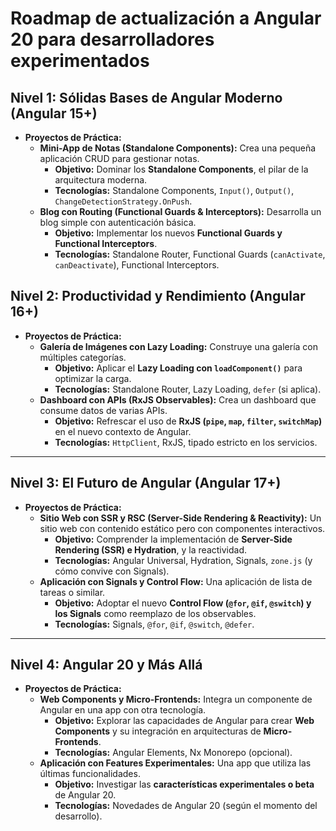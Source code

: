# Roadmap de actualización a Angular 20 para desarrolladores experimentados

## Nivel 1: Sólidas Bases de Angular Moderno (Angular 15+)

- **Proyectos de Práctica:**
  - **Mini-App de Notas (Standalone Components):** Crea una pequeña aplicación CRUD para gestionar notas.
    - **Objetivo:** Dominar los **Standalone Components**, el pilar de la arquitectura moderna.
    - **Tecnologías:** Standalone Components, `Input()`, `Output()`, `ChangeDetectionStrategy.OnPush`.
  - **Blog con Routing (Functional Guards & Interceptors):** Desarrolla un blog simple con autenticación básica.
    - **Objetivo:** Implementar los nuevos **Functional Guards y Functional Interceptors**.
    - **Tecnologías:** Standalone Router, Functional Guards (`canActivate`, `canDeactivate`), Functional Interceptors.

## Nivel 2: Productividad y Rendimiento (Angular 16+)

- **Proyectos de Práctica:**
  - **Galería de Imágenes con Lazy Loading:** Construye una galería con múltiples categorías.
    - **Objetivo:** Aplicar el **Lazy Loading con `loadComponent()`** para optimizar la carga.
    - **Tecnologías:** Standalone Router, Lazy Loading, `defer` (si aplica).
  - **Dashboard con APIs (RxJS Observables):** Crea un dashboard que consume datos de varias APIs.
    - **Objetivo:** Refrescar el uso de **RxJS (`pipe`, `map`, `filter`, `switchMap`)** en el nuevo contexto de Angular.
    - **Tecnologías:** `HttpClient`, RxJS, tipado estricto en los servicios.

---

## Nivel 3: El Futuro de Angular (Angular 17+)

- **Proyectos de Práctica:**
  - **Sitio Web con SSR y RSC (Server-Side Rendering & Reactivity):** Un sitio web con contenido estático pero con componentes interactivos.
    - **Objetivo:** Comprender la implementación de **Server-Side Rendering (SSR) e Hydration**, y la reactividad.
    - **Tecnologías:** Angular Universal, Hydration, Signals, `zone.js` (y cómo convive con Signals).
  - **Aplicación con Signals y Control Flow:** Una aplicación de lista de tareas o similar.
    - **Objetivo:** Adoptar el nuevo **Control Flow (`@for`, `@if`, `@switch`) y los Signals** como reemplazo de los observables.
    - **Tecnologías:** Signals, `@for`, `@if`, `@switch`, `@defer`.

---

## Nivel 4: Angular 20 y Más Allá

- **Proyectos de Práctica:**
  - **Web Components y Micro-Frontends:** Integra un componente de Angular en una app con otra tecnología.
    - **Objetivo:** Explorar las capacidades de Angular para crear **Web Components** y su integración en arquitecturas de **Micro-Frontends**.
    - **Tecnologías:** Angular Elements, Nx Monorepo (opcional).
  - **Aplicación con Features Experimentales:** Una app que utiliza las últimas funcionalidades.
    - **Objetivo:** Investigar las **características experimentales o beta** de Angular 20.
    - **Tecnologías:** Novedades de Angular 20 (según el momento del desarrollo).